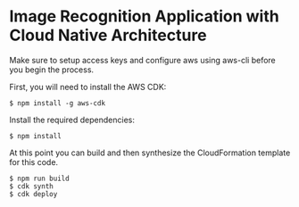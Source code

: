 # Image Recognition Application with Cloud Native Architecture

Make sure to setup access keys and configure aws using aws-cli before you begin the process.

First, you will need to install the AWS CDK:

```
$ npm install -g aws-cdk
```

Install the required dependencies:

```
$ npm install
```

At this point you can build and then synthesize the CloudFormation template for this code.

```
$ npm run build
$ cdk synth
$ cdk deploy
```
